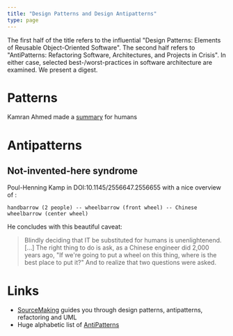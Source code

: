 ```yaml
---
title: "Design Patterns and Design Antipatterns"
type: page
---
```


The first half of the title refers to the influential "Design
Patterns: Elements of Reusable Object-Oriented Software". The second
half refers to "AntiPatterns: Refactoring Software, Architectures, and
Projects in Crisis". In either case, selected best-/worst-practices
in software architecture are examined. We present a digest.

# Patterns

Kamran Ahmed made a
[summary](https://github.com/kamranahmedse/design-patterns-for-humans/blob/master/README.md)
for humans

# Antipatterns

## Not-invented-here syndrome
Poul-Henning Kamp in DOI:10.1145/2556647.2556655 with a nice overview
of :

    handbarrow (2 people) -- wheelbarrow (front wheel) -- Chinese wheelbarrow (center wheel)

He concludes with this beautiful caveat:
> Blindly deciding that IT be substituted for
> humans is unenlightenend. [...] The right thing to do is ask, as a
> Chinese engineer did 2,000 years ago, "If we're going to put a wheel
> on this thing, where is the best place to put it?" And to realize that
> two questions were asked.

# Links

- [SourceMaking](https://sourcemaking.com/) guides you through design
  patterns, antipatterns, refactoring and UML
- Huge alphabetic list of
  [AntiPatterns](http://wiki.c2.com/?AntiPatternsCatalog)
